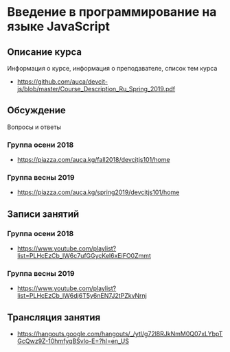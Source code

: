 # Введение в программирование на языке JavaScript

## Описание курса

Информация о курсе, информация о преподавателе, список тем курса

* <https://github.com/auca/devcit-js/blob/master/Course_Description_Ru_Spring_2019.pdf>

## Обсуждение

Вопросы и ответы

### Группа осени 2018

* <https://piazza.com/auca.kg/fall2018/devcitjs101/home>

### Группа весны 2019

* <https://piazza.com/auca.kg/spring2019/devcitjs101/home>

## Записи занятий

### Группа осени 2018

* <https://www.youtube.com/playlist?list=PLHcEzCb_lW6c7ufGGycKel6xEiFO0Zmmt>

### Группа весны 2019

* https://www.youtube.com/playlist?list=PLHcEzCb_lW6dj6T5y6nEN7J2tPZkvNrnj

## Трансляция занятия

* <https://hangouts.google.com/hangouts/_/ytl/g72l8RJkNmM0Q07xLYbpTGcQwz9Z-10hmfyqBSvlo-E=?hl=en_US>

